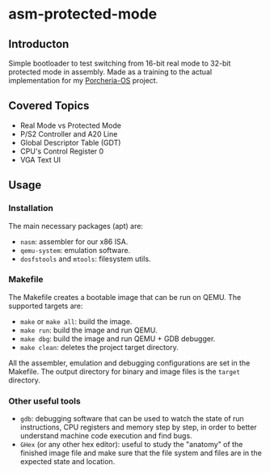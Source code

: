 # asm-protected-mode
## Introducton
Simple bootloader to test switching from 16-bit real mode to 32-bit protected mode in assembly.
Made as a training to the actual implementation for my [Porcheria-OS](https://github.com/Cotezzo/porcheria-os) project.

## Covered Topics
- Real Mode vs Protected Mode
- P/S2 Controller and A20 Line
- Global Descriptor Table (GDT)
- CPU's Control Register 0
- VGA Text UI

## Usage
### Installation
The main necessary packages (apt) are:
- `nasm`: assembler for our x86 ISA.
- `qemu-system`: emulation software.
- `dosfstools` and `mtools`: filesystem utils.

### Makefile
The Makefile creates a bootable image that can be run on QEMU. The supported targets are:
- `make` or `make all`: build the image.
- `make run`: build the image and run QEMU.
- `make dbg`: build the image and run QEMU + GDB debugger.
- `make clean`: deletes the project target directory.

All the assembler, emulation and debugging configurations are set in the Makefile.
The output directory for binary and image files is the `target` directory.

### Other useful tools
- `gdb`: debugging software that can be used to watch the state of run instructions, CPU registers and memory step by step, in order to better understand machine code execution and find bugs.
- `GHex` (or any other hex editor): useful to study the "anatomy" of the finished image file and make sure that the file system and files are in the expected state and location.